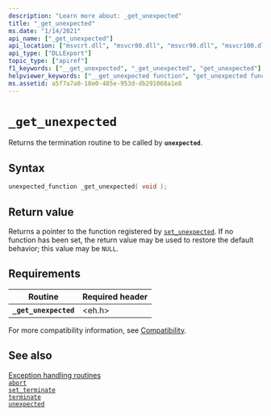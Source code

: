 ```yaml
---
description: "Learn more about: _get_unexpected"
title: "_get_unexpected"
ms.date: "1/14/2021"
api_name: ["_get_unexpected"]
api_location: ["msvcrt.dll", "msvcr80.dll", "msvcr90.dll", "msvcr100.dll", "msvcr100_clr0400.dll", "msvcr110.dll", "msvcr110_clr0400.dll", "msvcr120.dll", "msvcr120_clr0400.dll", "ucrtbase.dll", "api-ms-win-crt-private-l1-1-0.dll"]
api_type: ["DLLExport"]
topic_type: ["apiref"]
f1_keywords: ["__get_unexpected", "_get_unexpected", "get_unexpected"]
helpviewer_keywords: ["__get_unexpected function", "get_unexpected function", "_get_unexpected function"]
ms.assetid: a5f7a7a0-18e0-485e-953d-db291068a1e8
---
```

# `_get_unexpected`

Returns the termination routine to be called by **`unexpected`**.

## Syntax

```C
unexpected_function _get_unexpected( void );
```

## Return value

Returns a pointer to the function registered by [`set_unexpected`](set-unexpected-crt.md). If no function has been set, the return value may be used to restore the default behavior; this value may be `NULL`.

## Requirements

|Routine|Required header|
|-------------|---------------------|
|**`_get_unexpected`**|\<eh.h>|

For more compatibility information, see [Compatibility](../compatibility.md).

## See also

[Exception handling routines](../exception-handling-routines.md)\
[`abort`](abort.md)\
[`set_terminate`](set-terminate-crt.md)\
[`terminate`](terminate-crt.md)\
[`unexpected`](unexpected-crt.md)
